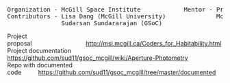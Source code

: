 <pre>
Organization - McGill Space Institute            Mentor - Prof. Nicolas Cowan
Contributors - Lisa Dang (McGill University)              McGill Space Institute
               Sudarsan Sundararajan (GSoC)
</pre>

Project proposal&nbsp;&nbsp;&nbsp;&nbsp;&nbsp;&nbsp;&nbsp;&nbsp;&nbsp;&nbsp;&nbsp;&nbsp;&nbsp;&nbsp;&nbsp;&nbsp;&nbsp;&nbsp;&nbsp;&nbsp;&nbsp;&nbsp;&nbsp;&nbsp;&nbsp;&nbsp;&nbsp;&nbsp;&nbsp;&nbsp;&nbsp;&nbsp;http://msi.mcgill.ca/Coders_for_Habitability.html <br>
Project documentation&nbsp;&nbsp;&nbsp;&nbsp;&nbsp;&nbsp;&nbsp;&nbsp;&nbsp;&nbsp;&nbsp;&nbsp;&nbsp;&nbsp;&nbsp;&nbsp;&nbsp;&nbsp;&nbsp;&nbsp; https://github.com/sud11/gsoc_mcgill/wiki/Aperture-Photometry <br>
Repo with documented code&nbsp;&nbsp;&nbsp;&nbsp;&nbsp;&nbsp;&nbsp;&nbsp;&nbsp;&nbsp;https://github.com/sud11/gsoc_mcgill/tree/master/documented <br>







